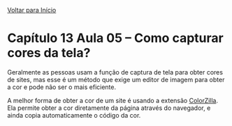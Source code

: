 [Voltar para Início](https://github.com/vinis-moraes/curso-html-css)
# Capítulo 13 Aula 05 – Como capturar cores da tela?
 Geralmente as pessoas usam a função de captura de tela para obter cores de sites, mas esse é um método que exige um editor de imagem para obter a cor e pode não ser o mais eficiente.
 
 A melhor forma de obter a cor de um site é usando a extensão [ColorZilla](https://chrome.google.com/webstore/detail/colorzilla/bhlhnicpbhignbdhedgjhgdocnmhomnp). Ela permite obter a cor diretamente da página através do navegador, e ainda copia automaticamente o código da cor.